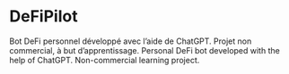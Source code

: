 # DeFiPilot
Bot DeFi personnel développé avec l’aide de ChatGPT. Projet non commercial, à but d’apprentissage.   Personal DeFi bot developed with the help of ChatGPT. Non-commercial learning project.
